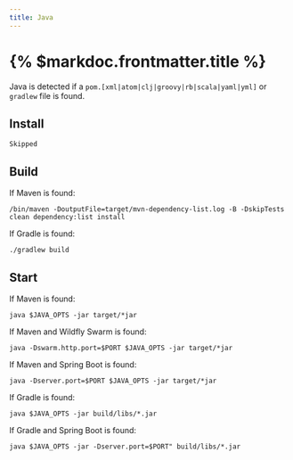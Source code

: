 ```yaml
---
title: Java
---
```


# {% $markdoc.frontmatter.title %}

Java is detected if a `pom.[xml|atom|clj|groovy|rb|scala|yaml|yml]` or `gradlew` file is found.

## Install

```
Skipped
```

## Build

If Maven is found: 
```
/bin/maven -DoutputFile=target/mvn-dependency-list.log -B -DskipTests clean dependency:list install
```

If Gradle is found:
```
./gradlew build
```

## Start

If Maven is found: 
```
java $JAVA_OPTS -jar target/*jar
```


If Maven and Wildfly Swarm is found: 
```
java -Dswarm.http.port=$PORT $JAVA_OPTS -jar target/*jar
```


If Maven and Spring Boot is found: 
```
java -Dserver.port=$PORT $JAVA_OPTS -jar target/*jar
```


If Gradle is found:
```
java $JAVA_OPTS -jar build/libs/*.jar
```


If Gradle and Spring Boot is found:
```
java $JAVA_OPTS -jar -Dserver.port=$PORT" build/libs/*.jar
```
